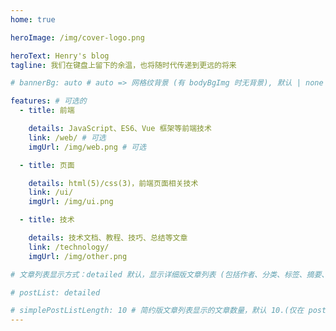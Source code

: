 ```yaml
---
home: true

heroImage: /img/cover-logo.png

heroText: Henry's blog
tagline: 我们在键盘上留下的余温，也将随时代传递到更远的将来

# bannerBg: auto # auto => 网格纹背景 (有 bodyBgImg 时无背景), 默认 | none => 无 | '大图地址' | background: 自定义背景样式       提示：如发现文本颜色不适应你的背景时可以到 palette.styl 修改$bannerTextColor 变量

features: # 可选的
  - title: 前端

    details: JavaScript、ES6、Vue 框架等前端技术
    link: /web/ # 可选
    imgUrl: /img/web.png # 可选

  - title: 页面

    details: html(5)/css(3)，前端页面相关技术
    link: /ui/
    imgUrl: /img/ui.png

  - title: 技术

    details: 技术文档、教程、技巧、总结等文章
    link: /technology/
    imgUrl: /img/other.png

# 文章列表显示方式：detailed 默认，显示详细版文章列表 (包括作者、分类、标签、摘要、分页等)| simple => 显示简约版文章列表 (仅标题和日期)| none 不显示文章列表

# postList: detailed

# simplePostListLength: 10 # 简约版文章列表显示的文章数量，默认 10.(仅在 postList 设置为 simple 时生效)
---
```


